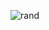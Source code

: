 ![rand](https://rand-xyz.now.sh/api/hello)
<!--




https://badges.pufler.dev/commits/{periodicity}/{Rider-io}

Markdown
[![Commits Badge](https://badges.pufler.dev/commits/monthly/puf17640)](https://badges.pufler.dev)



<!--
**Rider-io/rider-io** is a ✨ _special_ ✨ repository because its `README.md` (this file) appears on your GitHub profile.

Here are some ideas to get you started:

- 🔭 I’m currently working on ...
- 🌱 I’m currently learning ...
- 👯 I’m looking to collaborate on ...
- 🤔 I’m looking for help with ...
- 💬 Ask me about ...
- 📫 How to reach me: ...
- 😄 Pronouns: ...
- ⚡ Fun fact: ...
-->
